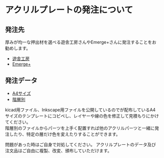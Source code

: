 # アクリルプレートの発注について
## 発注先
厚みが均一な押出材を選べる遊舎工房さんやEmerge+さんに発注することをお勧めします。  
- [遊舎工房](https://shop.yushakobo.jp/products/lasercut?variant=43591413629159)
- [Emerge+](https://www.emergeplus.jp)  
## 発注データ  
- [A4サイズ](https://github.com/Taro-Hayashi/Shotgun-CherryPie-AcrylicCase/releases/download/acrylic/shotguncpc_A4.zip)
- [階層別](https://github.com/Taro-Hayashi/Shotgun-CherryPie-AcrylicCase/releases/download/acrylic/shotguncpc_Vanilla.zip)

kicad用ファイル、Inkscape用ファイルを公開しているのでが配布しているA4サイズのテンプレートにコピペし、レイヤーや線の色を修正して見積もりにかけてください。  
階層別のファイルからパーツを上手く配置すれば他のアクリルパーツと一緒に発注したり、特定の層だけ色を変えたりすることができます。  

問題があった時はご自身で対処してください。
アクリルプレートのデータ及び注文品はご自由に複製、改変、頒布していただけます。
